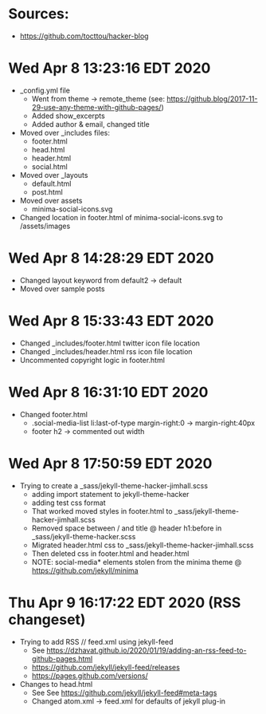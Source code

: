 # Sources:
- https://github.com/tocttou/hacker-blog

# Wed Apr  8 13:23:16 EDT 2020 
- _config.yml file
    - Went from theme -> remote_theme (see:
      https://github.blog/2017-11-29-use-any-theme-with-github-pages/)
    - Added show_excerpts
    - Added author & email, changed title
- Moved over _includes files:
    - footer.html
    - head.html
    - header.html
    - social.html
- Moved over _layouts
    - default.html
    - post.html
 - Moved over assets
    - minima-social-icons.svg
 - Changed location in footer.html of minima-social-icons.svg to
   /assets/images
 
# Wed Apr  8 14:28:29 EDT 2020
- Changed layout keyword from default2 -> default
- Moved over sample posts

# Wed Apr  8 15:33:43 EDT 2020  
- Changed _includes/footer.html twitter icon file location
- Changed _includes/header.html rss icon file location
- Uncommented copyright logic in footer.html

# Wed Apr  8 16:31:10 EDT 2020
- Changed footer.html
    - .social-media-list li:last-of-type  margin-right:0 -> margin-right:40px
    - footer h2 -> commented out width

# Wed Apr  8 17:50:59 EDT 2020
- Trying to create a _sass/jekyll-theme-hacker-jimhall.scss
    - adding import statement to jekyll-theme-hacker
    - adding test css format
    - That worked moved styles in footer.html to _sass/jekyll-theme-hacker-jimhall.scss
    - Removed space between / and title @ header h1:before in
      _sass/jekyll-theme-hacker.scss
    - Migrated header.html css to _sass/jekyll-theme-hacker-jimhall.scss
    - Then deleted css in footer.html and header.html
    - NOTE: social-media* elements stolen from the minima theme @
    https://github.com/jekyll/minima

# Thu Apr  9 16:17:22 EDT 2020 (RSS changeset)
- Trying to add RSS // feed.xml using jekyll-feed
    - See https://dzhavat.github.io/2020/01/19/adding-an-rss-feed-to-github-pages.html
    - https://github.com/jekyll/jekyll-feed/releases
    - https://pages.github.com/versions/
- Changes to head.html
    - See See https://github.com/jekyll/jekyll-feed#meta-tags
    - Changed atom.xml -> feed.xml for defaults of jekyll plug-in


